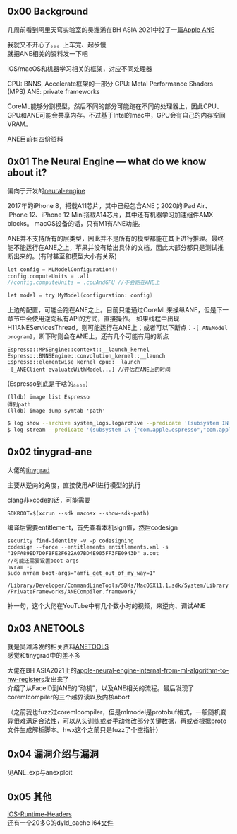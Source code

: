 ## 0x00 Background

几周前看到阿里天穹实验室的吴潍浠在BH ASIA 2021中投了一篇[Apple ANE](https://www.blackhat.com/asia-21/briefings/schedule/#apple-neural-engine-internal-from-ml-algorithm-to-hw-registers-22039)  

我就又不开心了。。。上车完、起步慢    
就把ANE相关的资料发一下吧  

iOS/macOS和机器学习相关的框架，对应不同处理器

CPU: BNNS, Accelerate框架的一部分
GPU: Metal Performance Shaders (MPS)
ANE: private frameworks

CoreML能够分割模型，然后不同的部分可能跑在不同的处理器上，因此CPU、GPU和ANE可能会共享内存。不过基于Intel的mac中，GPU会有自己的内存空间VRAM。

ANE目前有四份资料

## 0x01 The Neural Engine — what do we know about it?

偏向于开发的[neural-engine](https://github.com/hollance/neural-engine)

2017年的iPhone 8，搭载A11芯片，其中已经包含ANE；2020的iPad Air、iPhone 12、iPhone 12 Mini搭载A14芯片，其中还有机器学习加速组件AMX blocks。
macOS设备的话，只有M1有ANE功能。

ANE并不支持所有的层类型，因此并不是所有的模型都能在其上进行推理。最终能不能运行在ANE之上，苹果并没有给出具体的文档，因此大部分都只是测试推断出来的。(有时甚至和模型大小有关系)

```c
let config = MLModelConfiguration()
config.computeUnits = .all
//config.computeUnits = .cpuAndGPU //不会跑在ANE上

let model = try MyModel(configuration: config)
```
上边的配置，可能会跑在ANE之上。目前只能通过CoreML来操纵ANE，但是下一章节中会使用逆向私有API的方式，直接操作。
如果线程中出现H11ANEServicesThread，则可能运行在ANE上；或者可以下断点：`-[_ANEModel program]`，断下时则会在ANE上，还有几个可能有用的断点

```
Espresso::MPSEngine::context::__launch_kernel
Espresso::BNNSEngine::convolution_kernel::__launch
Espresso::elementwise_kernel_cpu::__launch
-[_ANEClient evaluateWithModel...] //评估在ANE上的时间
```

(Espresso到底是干啥的。。。。)  

``` 
(lldb) image list Espresso
得到path
(lldb) image dump symtab 'path'
```

```bash
$ log show --archive system_logs.logarchive --predicate '(subsystem IN {"com.apple.espresso","com.apple.coreml"}) && (category IN {"espresso","coreml"})' --info --debug --last 1d
$ log stream --predicate '(subsystem IN {"com.apple.espresso","com.apple.coreml"}) && (category IN {"espresso","coreml"})' --info --debug
```

## 0x02 tinygrad-ane

大佬的[tinygrad](https://github.com/geohot/tinygrad/tree/master/ane)  

主要从逆向的角度，直接使用API进行模型的执行

clang非xcode的话，可能需要

`SDKROOT=$(xcrun --sdk macosx --show-sdk-path)`

编译后需要entitlement，首先查看本机sign值，然后codesign

```
security find-identity -v -p codesigning
codesign --force --entitlements entitlements.xml -s "19FA89ED7D0FBFE2F622A07BD4E905FF3FE0943D" a.out
//可能还需要设置boot-args
nvram -p
sudo nvram boot-args="amfi_get_out_of_my_way=1"
```

`/Library/Developer/CommandLineTools/SDKs/MacOSX11.1.sdk/System/Library/PrivateFrameworks/ANECompiler.framework/`

补一句，这个大佬在YouTube中有几个数小时的视频，来逆向、调试ANE  

## 0x03 ANETOOLS

就是吴潍浠发的相关资料[ANETOOLS](https://github.com/antgroup-arclab/ANETools)  
感觉和tinygrad中的差不多

大佬在BH ASIA2021上的[apple-neural-engine-internal-from-ml-algorithm-to-hw-registers](https://www.blackhat.com/asia-21/briefings/schedule/#apple-neural-engine-internal-from-ml-algorithm-to-hw-registers-22039)发出来了  
介绍了从FaceID到ANE的“动机”，以及ANE相关的流程。最后发现了coremlcompiler的三个越界读以及内核abort

（之前我也fuzz过coremlcompiler，但是mlmodel是protobuf格式，一般随机变异很难满足合法性，可以从头训练或者手动修改部分关键数据，再或者根据proto文件生成解析脚本。hwx这个之前只是fuzz了个空指针）

## 0x04 漏洞介绍与漏洞

见ANE_exp与anexploit

## 0x05 其他

[iOS-Runtime-Headers](https://github.com/nst/iOS-Runtime-Headers/tree/master/PrivateFrameworks/AppleNeuralEngine.framework)  
还有一个20多G的dyld_cache i64[文件](https://github.com/everettjf/dyld_shared_cache_ida)  

